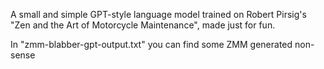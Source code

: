 A small and simple GPT-style language model trained on Robert Pirsig's "Zen and the Art of Motorcycle Maintenance", made just for fun.

In "zmm-blabber-gpt-output.txt" you can find some ZMM generated non-sense
